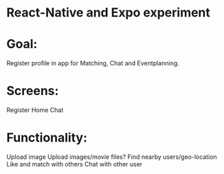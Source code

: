 # React-Native and Expo experiment

# Goal: 

Register profile in app for Matching, Chat and Eventplanning.

# Screens:
Register
Home
Chat

# Functionality:
Upload image
Upload images/movie files?
Find nearby users/geo-location
Like and match with others
Chat with other user

# 
